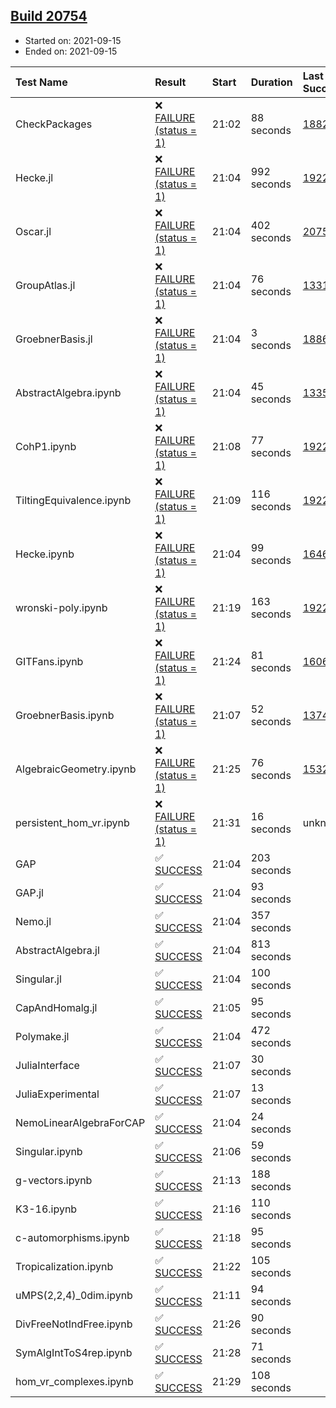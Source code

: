 ## [Build 20754](https://oscarci.mathematik.uni-kl.de/job/oscar/20754/)

* Started on: 2021-09-15
* Ended on: 2021-09-15

| Test Name    | Result | Start | Duration | Last Success | First Failure |
|:-------------|:-------|:------|:---------|:-------------|:--------------|
| CheckPackages | ❌ [FAILURE (status = 1)](https://oscarci.mathematik.uni-kl.de/job/oscar/20754/artifact/logs/build-20754/CheckPackages.log) | 21:02 | 88 seconds | [18822](https://oscarci.mathematik.uni-kl.de/job/oscar/18822/) | [18823](https://oscarci.mathematik.uni-kl.de/job/oscar/18823/) |
| Hecke.jl | ❌ [FAILURE (status = 1)](https://oscarci.mathematik.uni-kl.de/job/oscar/20754/artifact/logs/build-20754/Hecke.jl.log) | 21:04 | 992 seconds | [19222](https://oscarci.mathematik.uni-kl.de/job/oscar/19222/) | [20152](https://oscarci.mathematik.uni-kl.de/job/oscar/20152/) |
| Oscar.jl | ❌ [FAILURE (status = 1)](https://oscarci.mathematik.uni-kl.de/job/oscar/20754/artifact/logs/build-20754/Oscar.jl.log) | 21:04 | 402 seconds | [20753](https://oscarci.mathematik.uni-kl.de/job/oscar/20753/) | [20754](https://oscarci.mathematik.uni-kl.de/job/oscar/20754/) |
| GroupAtlas.jl | ❌ [FAILURE (status = 1)](https://oscarci.mathematik.uni-kl.de/job/oscar/20754/artifact/logs/build-20754/GroupAtlas.jl.log) | 21:04 | 76 seconds | [13311](https://oscarci.mathematik.uni-kl.de/job/oscar/13311/) | [13312](https://oscarci.mathematik.uni-kl.de/job/oscar/13312/) |
| GroebnerBasis.jl | ❌ [FAILURE (status = 1)](https://oscarci.mathematik.uni-kl.de/job/oscar/20754/artifact/logs/build-20754/GroebnerBasis.jl.log) | 21:04 | 3 seconds | [18864](https://oscarci.mathematik.uni-kl.de/job/oscar/18864/) | [18865](https://oscarci.mathematik.uni-kl.de/job/oscar/18865/) |
| AbstractAlgebra.ipynb | ❌ [FAILURE (status = 1)](https://oscarci.mathematik.uni-kl.de/job/oscar/20754/artifact/logs/build-20754/AbstractAlgebra.ipynb.log) | 21:04 | 45 seconds | [13355](https://oscarci.mathematik.uni-kl.de/job/oscar/13355/) | [13356](https://oscarci.mathematik.uni-kl.de/job/oscar/13356/) |
| CohP1.ipynb | ❌ [FAILURE (status = 1)](https://oscarci.mathematik.uni-kl.de/job/oscar/20754/artifact/logs/build-20754/CohP1.ipynb.log) | 21:08 | 77 seconds | [19222](https://oscarci.mathematik.uni-kl.de/job/oscar/19222/) | [20152](https://oscarci.mathematik.uni-kl.de/job/oscar/20152/) |
| TiltingEquivalence.ipynb | ❌ [FAILURE (status = 1)](https://oscarci.mathematik.uni-kl.de/job/oscar/20754/artifact/logs/build-20754/TiltingEquivalence.ipynb.log) | 21:09 | 116 seconds | [19222](https://oscarci.mathematik.uni-kl.de/job/oscar/19222/) | [20152](https://oscarci.mathematik.uni-kl.de/job/oscar/20152/) |
| Hecke.ipynb | ❌ [FAILURE (status = 1)](https://oscarci.mathematik.uni-kl.de/job/oscar/20754/artifact/logs/build-20754/Hecke.ipynb.log) | 21:04 | 99 seconds | [16463](https://oscarci.mathematik.uni-kl.de/job/oscar/16463/) | [16464](https://oscarci.mathematik.uni-kl.de/job/oscar/16464/) |
| wronski-poly.ipynb | ❌ [FAILURE (status = 1)](https://oscarci.mathematik.uni-kl.de/job/oscar/20754/artifact/logs/build-20754/wronski-poly.ipynb.log) | 21:19 | 163 seconds | [19222](https://oscarci.mathematik.uni-kl.de/job/oscar/19222/) | [20152](https://oscarci.mathematik.uni-kl.de/job/oscar/20152/) |
| GITFans.ipynb | ❌ [FAILURE (status = 1)](https://oscarci.mathematik.uni-kl.de/job/oscar/20754/artifact/logs/build-20754/GITFans.ipynb.log) | 21:24 | 81 seconds | [16068](https://oscarci.mathematik.uni-kl.de/job/oscar/16068/) | [16069](https://oscarci.mathematik.uni-kl.de/job/oscar/16069/) |
| GroebnerBasis.ipynb | ❌ [FAILURE (status = 1)](https://oscarci.mathematik.uni-kl.de/job/oscar/20754/artifact/logs/build-20754/GroebnerBasis.ipynb.log) | 21:07 | 52 seconds | [13748](https://oscarci.mathematik.uni-kl.de/job/oscar/13748/) | [13749](https://oscarci.mathematik.uni-kl.de/job/oscar/13749/) |
| AlgebraicGeometry.ipynb | ❌ [FAILURE (status = 1)](https://oscarci.mathematik.uni-kl.de/job/oscar/20754/artifact/logs/build-20754/AlgebraicGeometry.ipynb.log) | 21:25 | 76 seconds | [15322](https://oscarci.mathematik.uni-kl.de/job/oscar/15322/) | [15323](https://oscarci.mathematik.uni-kl.de/job/oscar/15323/) |
| persistent_hom_vr.ipynb | ❌ [FAILURE (status = 1)](https://oscarci.mathematik.uni-kl.de/job/oscar/20754/artifact/logs/build-20754/persistent_hom_vr.ipynb.log) | 21:31 | 16 seconds | unknown | unknown |
| GAP | ✅ [SUCCESS](https://oscarci.mathematik.uni-kl.de/job/oscar/20754/artifact/logs/build-20754/GAP.log) | 21:04 | 203 seconds |  |  |
| GAP.jl | ✅ [SUCCESS](https://oscarci.mathematik.uni-kl.de/job/oscar/20754/artifact/logs/build-20754/GAP.jl.log) | 21:04 | 93 seconds |  |  |
| Nemo.jl | ✅ [SUCCESS](https://oscarci.mathematik.uni-kl.de/job/oscar/20754/artifact/logs/build-20754/Nemo.jl.log) | 21:04 | 357 seconds |  |  |
| AbstractAlgebra.jl | ✅ [SUCCESS](https://oscarci.mathematik.uni-kl.de/job/oscar/20754/artifact/logs/build-20754/AbstractAlgebra.jl.log) | 21:04 | 813 seconds |  |  |
| Singular.jl | ✅ [SUCCESS](https://oscarci.mathematik.uni-kl.de/job/oscar/20754/artifact/logs/build-20754/Singular.jl.log) | 21:04 | 100 seconds |  |  |
| CapAndHomalg.jl | ✅ [SUCCESS](https://oscarci.mathematik.uni-kl.de/job/oscar/20754/artifact/logs/build-20754/CapAndHomalg.jl.log) | 21:05 | 95 seconds |  |  |
| Polymake.jl | ✅ [SUCCESS](https://oscarci.mathematik.uni-kl.de/job/oscar/20754/artifact/logs/build-20754/Polymake.jl.log) | 21:04 | 472 seconds |  |  |
| JuliaInterface | ✅ [SUCCESS](https://oscarci.mathematik.uni-kl.de/job/oscar/20754/artifact/logs/build-20754/JuliaInterface.log) | 21:07 | 30 seconds |  |  |
| JuliaExperimental | ✅ [SUCCESS](https://oscarci.mathematik.uni-kl.de/job/oscar/20754/artifact/logs/build-20754/JuliaExperimental.log) | 21:07 | 13 seconds |  |  |
| NemoLinearAlgebraForCAP | ✅ [SUCCESS](https://oscarci.mathematik.uni-kl.de/job/oscar/20754/artifact/logs/build-20754/NemoLinearAlgebraForCAP.log) | 21:04 | 24 seconds |  |  |
| Singular.ipynb | ✅ [SUCCESS](https://oscarci.mathematik.uni-kl.de/job/oscar/20754/artifact/logs/build-20754/Singular.ipynb.log) | 21:06 | 59 seconds |  |  |
| g-vectors.ipynb | ✅ [SUCCESS](https://oscarci.mathematik.uni-kl.de/job/oscar/20754/artifact/logs/build-20754/g-vectors.ipynb.log) | 21:13 | 188 seconds |  |  |
| K3-16.ipynb | ✅ [SUCCESS](https://oscarci.mathematik.uni-kl.de/job/oscar/20754/artifact/logs/build-20754/K3-16.ipynb.log) | 21:16 | 110 seconds |  |  |
| c-automorphisms.ipynb | ✅ [SUCCESS](https://oscarci.mathematik.uni-kl.de/job/oscar/20754/artifact/logs/build-20754/c-automorphisms.ipynb.log) | 21:18 | 95 seconds |  |  |
| Tropicalization.ipynb | ✅ [SUCCESS](https://oscarci.mathematik.uni-kl.de/job/oscar/20754/artifact/logs/build-20754/Tropicalization.ipynb.log) | 21:22 | 105 seconds |  |  |
| uMPS(2,2,4)_0dim.ipynb | ✅ [SUCCESS](https://oscarci.mathematik.uni-kl.de/job/oscar/20754/artifact/logs/build-20754/uMPS-2-2-4-_0dim.ipynb.log) | 21:11 | 94 seconds |  |  |
| DivFreeNotIndFree.ipynb | ✅ [SUCCESS](https://oscarci.mathematik.uni-kl.de/job/oscar/20754/artifact/logs/build-20754/DivFreeNotIndFree.ipynb.log) | 21:26 | 90 seconds |  |  |
| SymAlgIntToS4rep.ipynb | ✅ [SUCCESS](https://oscarci.mathematik.uni-kl.de/job/oscar/20754/artifact/logs/build-20754/SymAlgIntToS4rep.ipynb.log) | 21:28 | 71 seconds |  |  |
| hom_vr_complexes.ipynb | ✅ [SUCCESS](https://oscarci.mathematik.uni-kl.de/job/oscar/20754/artifact/logs/build-20754/hom_vr_complexes.ipynb.log) | 21:29 | 108 seconds |  |  |
